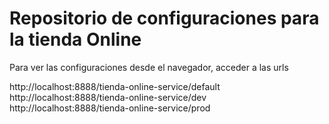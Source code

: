 # Repositorio de configuraciones para la tienda Online

Para ver las configuraciones desde el navegador, acceder a las urls 

http://localhost:8888/tienda-online-service/default
http://localhost:8888/tienda-online-service/dev
http://localhost:8888/tienda-online-service/prod
